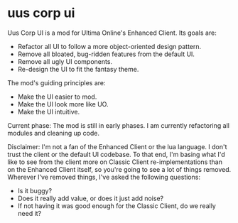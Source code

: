 # uus corp ui
 
Uus Corp UI is a mod for Ultima Online's Enhanced Client. Its goals are:

* Refactor all UI to follow a more object-oriented design pattern.
* Remove all bloated, bug-ridden features from the default UI.
* Remove all ugly UI components.
* Re-design the UI to fit the fantasy theme.

The mod's guiding principles are:

* Make the UI easier to mod.
* Make the UI look more like UO.
* Make the UI intuitive.

Current phase: The mod is still in early phases. 
I am currently refactoring all modules and cleaning up code.

Disclaimer: I'm not a fan of the Enhanced Client or the lua language. I don't trust the client or the default UI codebase. To that end, I'm basing what I'd like to see from the client more on Classic Client re-implementations than on the Enhanced Client itself, so you're going to see a lot of things removed. Wherever I've removed things, I've asked the following questions:

* Is it buggy?
* Does it really add value, or does it just add noise?
* If not having it was good enough for the Classic Client, do we really need it?
